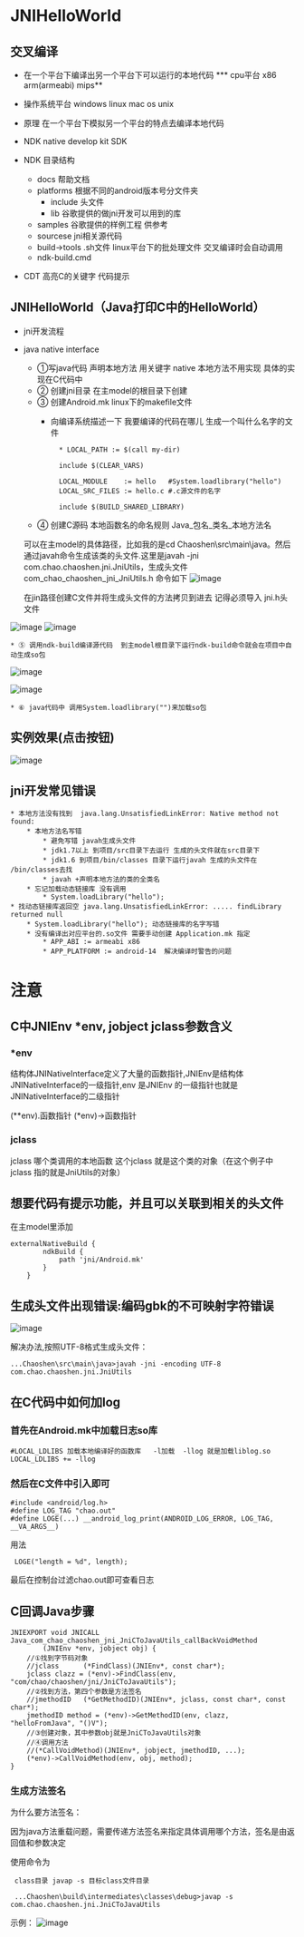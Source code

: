 # JNIHelloWorld

## 交叉编译
* 在一个平台下编译出另一个平台下可以运行的本地代码
*** cpu平台  x86 arm(armeabi) mips**
* 操作系统平台 windows linux  mac os unix
* 原理 在一个平台下模拟另一个平台的特点去编译本地代码

* NDK native develop kit  SDK
* NDK 目录结构
	* docs 帮助文档
	* platforms 根据不同的android版本号分文件夹
		* include 头文件
		* lib  谷歌提供的做jni开发可以用到的库
	* samples 谷歌提供的样例工程 供参考
	* sourcese jni相关源代码
	* build->tools .sh文件 linux平台下的批处理文件 交叉编译时会自动调用
	* ndk-build.cmd
* CDT 高亮C的关键字  代码提示

## JNIHelloWorld（Java打印C中的HelloWorld）
* jni开发流程
* java native interface
	* ①写java代码 声明本地方法 用关键字 native 本地方法不用实现 具体的实现在C代码中
	* ② 创建jni目录 在主model的根目录下创建
	* ③ 创建Android.mk  linux下的makefile文件
		* 向编译系统描述一下 我要编译的代码在哪儿 生成一个叫什么名字的文件
		
				* LOCAL_PATH := $(call my-dir)
		
		    	include $(CLEAR_VARS)
		
		    	LOCAL_MODULE    := hello   #System.loadlibrary("hello")
		    	LOCAL_SRC_FILES := hello.c #.c源文件的名字

    			include $(BUILD_SHARED_LIBRARY)
	* ④ 创建C源码 本地函数名的命名规则 Java_包名_类名_本地方法名
	
	可以在主model的具体路径，比如我的是cd Chaoshen\src\main\java。然后通过javah命令生成该类的头文件.这里是javah -jni com.chao.chaoshen.jni.JniUtils，生成头文件com_chao_chaoshen_jni_JniUtils.h 
	命令如下
	![image](https://img-blog.csdnimg.cn/20190528234228648.png "")

	在jin路径创建C文件并将生成头文件的方法拷贝到进去 记得必须导入 jni.h头文件

![image](https://img-blog.csdnimg.cn/20190528232604912.png "")
![image](https://img-blog.csdnimg.cn/20190528232726645.png "")
		
	* ⑤ 调用ndk-build编译源代码  到主model根目录下运行ndk-build命令就会在项目中自动生成so包

![image](https://img-blog.csdnimg.cn/20190528232812340.png "")

![image](https://img-blog.csdnimg.cn/2019052823290835.png "")

	* ⑥ java代码中 调用System.loadlibrary("")来加载so包

## 实例效果(点击按钮)
![image](https://img-blog.csdnimg.cn/2019052823340078.png "")

## jni开发常见错误

	* 本地方法没有找到  java.lang.UnsatisfiedLinkError: Native method not found: 
		* 本地方法名写错
			* 避免写错 javah生成头文件
			* jdk1.7以上 到项目/src目录下去运行 生成的头文件就在src目录下
			* jdk1.6 到项目/bin/classes 目录下运行javah 生成的头文件在  /bin/classes去找
			* javah +声明本地方法的类的全类名
		* 忘记加载动态链接库 没有调用
			* System.loadLibrary("hello");
	* 找动态链接库返回空 java.lang.UnsatisfiedLinkError: ..... findLibrary returned null
		* System.loadLibrary("hello"); 动态链接库的名字写错
		* 没有编译出对应平台的.so文件 需要手动创建 Application.mk 指定
			* APP_ABI := armeabi x86 
			* APP_PLATFORM := android-14  解决编译时警告的问题

# 注意

## C中JNIEnv *env, jobject jclass参数含义

### *env

结构体JNINativeInterface定义了大量的函数指针,JNIEnv是结构体JNINativeInterface的一级指针,env 是JNIEnv 的一级指针也就是JNINativeInterface的二级指针

(**env).函数指针  (*env)->函数指针

### jclass
jclass 哪个类调用的本地函数 这个jclass 就是这个类的对象（在这个例子中 jclass 指的就是JniUtils的对象）

## 想要代码有提示功能，并且可以关联到相关的头文件

在主model里添加
```
externalNativeBuild {
        ndkBuild {
            path 'jni/Android.mk'
        }
    }
```

## 生成头文件出现错误:编码gbk的不可映射字符错误
![image](https://img-blog.csdnimg.cn/201905302131512.png "")

解决办法,按照UTF-8格式生成头文件：

```
...Chaoshen\src\main\java>javah -jni -encoding UTF-8 com.chao.chaoshen.jni.JniUtils
```
## 在C代码中如何加log
### 首先在Android.mk中加载日志so库
```
#LOCAL_LDLIBS 加载本地编译好的函数库   -l加载  -llog 就是加载liblog.so
LOCAL_LDLIBS += -llog
```

### 然后在C文件中引入即可
```
#include <android/log.h>
#define LOG_TAG "chao.out"
#define LOGE(...) __android_log_print(ANDROID_LOG_ERROR, LOG_TAG, __VA_ARGS__)
```
用法
```
 LOGE("length = %d", length);
```
最后在控制台过滤chao.out即可查看日志

## C回调Java步骤
```
JNIEXPORT void JNICALL Java_com_chao_chaoshen_jni_JniCToJavaUtils_callBackVoidMethod
        (JNIEnv *env, jobject obj) {
    //①找到字节码对象
    //jclass      (*FindClass)(JNIEnv*, const char*);
    jclass clazz = (*env)->FindClass(env, "com/chao/chaoshen/jni/JniCToJavaUtils");
    //②找到方法，第四个参数是方法签名
    //jmethodID   (*GetMethodID)(JNIEnv*, jclass, const char*, const char*);
    jmethodID method = (*env)->GetMethodID(env, clazz, "helloFromJava", "()V");
    //③创建对象，其中参数obj就是JniCToJavaUtils对象
    //④调用方法
    //(*CallVoidMethod)(JNIEnv*, jobject, jmethodID, ...);
    (*env)->CallVoidMethod(env, obj, method);
}
```

### 生成方法签名
为什么要方法签名：

因为java方法重载问题，需要传递方法签名来指定具体调用哪个方法，签名是由返回值和参数决定

使用命令为
```
 class目录 javap -s 目标class文件目录

 ...Chaoshen\build\intermediates\classes\debug>javap -s com.chao.chaoshen.jni.JniCToJavaUtils

```
示例：
![image](https://img-blog.csdnimg.cn/20190530223658504.png "")
